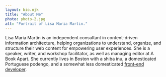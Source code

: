 ```yaml
---
layout: bio.njk
title: "About Me"
photo: photo-2.jpg
alt: "Portrait of Lisa Maria Martin."
---
```


Lisa Maria Martin is an independent consultant in content-driven information architecture, helping organizations to understand, organize, and structure their web content for empowering user experiences. She is a speaker, writer, and workshop facilitator, as well as managing editor at A Book Apart. She currently lives in Boston with a shiba inu, a domesticated Portuguese podengo, and a somewhat less domesticated [front-end developer](https://hire.wil.to).